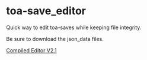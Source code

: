 # toa-save_editor
Quick way to edit toa-saves while keeping file integrity.

Be sure to download the json_data files.

<a href="https://www.mediafire.com/file/rswy30swpvpoj06/save_editor_2-1.exe/file">Compiled Editor V2.1</a>
